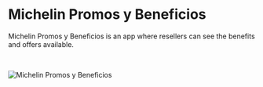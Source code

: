 # Michelin Promos y Beneficios

Michelin Promos y Beneficios is an app where resellers can see the benefits and offers available.

<br>

![Michelin Promos y Beneficios](https://repository-images.githubusercontent.com/416166109/93ccd7b1-5d4d-4070-bc48-b1bfeebacf48)

<br>
